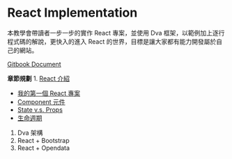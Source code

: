 # React Implementation

本教學會帶讀者一步一步的實作 React 專案，並使用 Dva 框架，以範例加上逐行程式碼的解說，更快入的進入 React 的世界，目標是讓大家都有能力開發屬於自己的網站。

[Gitbook Document](https://weichin.gitbook.io/react-implementation/)

**章節規劃** 1. [React 介紹](https://github.com/weichinhsu/react-implement/tree/master/Ch1%20React%20Introduction#ch1-react-%E4%BB%8B%E7%B4%B9)

* [我的第一個 React 專案](https://github.com/weichinhsu/react-implement/blob/master/Ch1%20React%20Introduction/1-first-react-project.md#%E5%BB%BA%E7%AB%8B%E7%AC%AC%E4%B8%80%E5%80%8B-react-%E5%B0%88%E6%A1%88)
* [Component 元件](https://github.com/weichinhsu/react-implement/blob/master/Ch1%20React%20Introduction/2-component.md#react-%E5%9F%BA%E7%A4%8E--component-%E5%85%83%E4%BB%B6)
* [State v.s. Props](https://github.com/weichinhsu/react-implement/blob/master/Ch1%20React%20Introduction/3-props-and-state.md#react-%E5%9F%BA%E7%A4%8E--props-%E8%88%87-state) 
* [生命週期](https://github.com/weichinhsu/react-implement/blob/master/Ch1%20React%20Introduction/4-lifecycle.md#react-%E5%9F%BA%E7%A4%8E--%E7%94%9F%E5%91%BD%E9%80%B1%E6%9C%9F)

1. Dva 架構
2. React + Bootstrap
3. React + Opendata

